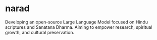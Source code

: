 # narad
Developing an open-source Large Language Model focused on Hindu scriptures and Sanatana Dharma. Aiming to empower research, spiritual growth, and cultural preservation.
